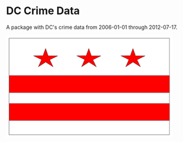 # DC Crime Data

A package with DC's crime data from 2006-01-01 through 2012-07-17.

![DC Flag](https://github.com/eshilts/dc_crime_data/blob/master/misc/dc_flag.gif "DC Flag")
